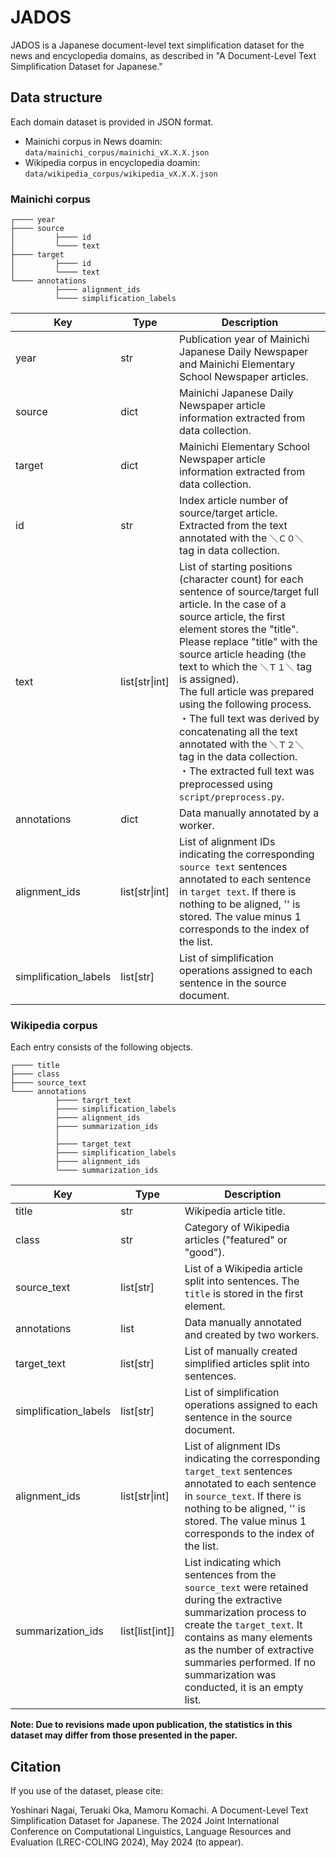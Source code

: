 # JADOS
JADOS is a Japanese document-level text simplification dataset for the news and encyclopedia domains, as described in "A Document-Level Text Simplification Dataset for Japanese."

## Data structure
Each domain dataset is provided in JSON format.
- Mainichi corpus in News doamin: `data/mainichi_corpus/mainichi_vX.X.X.json`
- Wikipedia corpus in encyclopedia doamin: `data/wikipedia_corpus/wikipedia_vX.X.X.json`

### Mainichi corpus
    ┌──── year
    ├──── source
    │         ├──── id
    │         └──── text
    ├──── target
    │         ├──── id
    │         └──── text
    └──── annotations
              ├──── alignment_ids
              └──── simplification_labels

| Key | Type | Description |
| ---- | ---- |---- |
| year | str | Publication year of Mainichi Japanese Daily Newspaper and Mainichi Elementary School Newspaper articles. |
| source | dict | Mainichi Japanese Daily Newspaper article information extracted from data collection. |
| target | dict | Mainichi Elementary School Newspaper article information extracted from data collection.|
| id | str | Index article number of source/target article.  Extracted from the text annotated with the `＼Ｃ０＼` tag in data collection. |
| text | list[str\|int] | List of starting positions (character count) for each sentence of source/target full article. In the case of a source article, the first element stores the "title". Please replace "title" with the source article heading (the text to which the `＼Ｔ１＼` tag is assigned).<br> The full article was prepared using the following process. <br> ・The full text was derived by concatenating all the text annotated with the `＼Ｔ２＼` tag in the data collection. <br> ・The extracted full text was preprocessed using `script/preprocess.py`.|
| annotations | dict | Data manually annotated by a worker.  |
| alignment_ids | list[str\|int] | List of alignment IDs indicating the corresponding `source text` sentences annotated to each sentence in `target text`. If there is nothing to be aligned, '' is stored. The value minus 1 corresponds to the index of the list. |
| simplification_labels | list[str] | List of simplification operations assigned to each sentence in the source document. |

### Wikipedia corpus
Each entry consists of the following objects.


    ┌──── title
    ├──── class
    ├──── source_text      
    └──── annotations
              ├──── targrt_text 
              ├──── simplification_labels
              ├──── alignment_ids
              ├──── summarization_ids
              │
              ├──── target_text
              ├──── simplification_labels
              ├──── alignment_ids
              └──── summarization_ids
| Key | Type | Description |
| ---- | ---- |---- |
| title | str | Wikipedia article title. |
| class | str | Category of Wikipedia articles ("featured" or "good"). |
| source_text | list[str] | List of a Wikipedia article split into sentences. The `title` is stored in the first element. |
| annotations | list | Data manually annotated and created by two workers. |
| target_text | list[str] | List of manually created simplified articles split into sentences. |
| simplification_labels | list[str] | List of simplification operations assigned to each sentence in the source document. |
| alignment_ids | list[str\|int] | List of alignment IDs indicating the corresponding `target_text` sentences annotated to each sentence in `source_text`. If there is nothing to be aligned, '' is stored. The value minus 1 corresponds to the index of the list. |
| summarization_ids | list[list[int]] | List indicating which sentences from the `source_text` were retained during the extractive summarization process to create the `target_text`. It contains as many elements as the number of extractive summaries performed. If no summarization was conducted, it is an empty list. |

  
**Note: Due to revisions made upon publication, the statistics in this dataset may differ from those presented in the paper.**


## Citation
If you use of the dataset, please cite:

Yoshinari Nagai, Teruaki Oka, Mamoru Komachi. A Document-Level Text Simplification Dataset for Japanese. The 2024 Joint International Conference on Computational Linguistics, Language Resources and Evaluation (LREC-COLING 2024), May 2024 (to appear).
